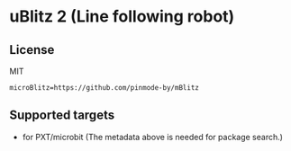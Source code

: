 # uBlitz 2 (Line following robot)

## License
MIT

```package
microBlitz=https://github.com/pinmode-by/mBlitz
```

## Supported targets

* for PXT/microbit
(The metadata above is needed for package search.)
